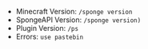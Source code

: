 + Minecraft Version: ``/sponge version``
+ SpongeAPI Version: ``/sponge version)``
+ Plugin Version: ``/ps``
+ Errors: ``use pastebin``
